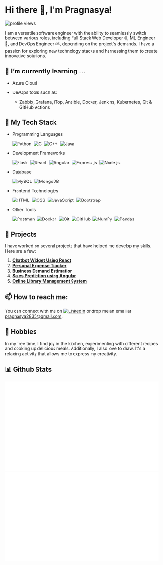 # Hi there 👋, I'm Pragnasya!

![profile views](https://komarev.com/ghpvc/?username=pragzz1238&style=plastic&label=views)

I am a versatile software engineer with the ability to seamlessly switch between various roles, including Full Stack Web Developer 🌐, ML Engineer 🤖, and DevOps Engineer ⛅, depending on the project's demands. I have a passion for exploring new technology stacks and harnessing them to create innovative solutions.


## 🌱 I’m currently learning ...

- Azure Cloud
- DevOps tools such as:
  
  - Zabbix, Grafana, iTop, Ansible, Docker, Jenkins, Kubernetes, Git & GitHub Actions

## 💼 My Tech Stack

- Programming Languages
  
  ![Python](https://img.shields.io/badge/-Python-05122A?style=flat&logo=python&logoColor=yellow)&nbsp;
  ![C](https://img.shields.io/badge/-C-05122A?style=flat&logo=C&logoColor=blue)&nbsp;
  ![C++](https://img.shields.io/badge/-C++-05122A?style=flat&logo=C%2B%2B&logoColor=00599C)&nbsp;
  ![Java](https://img.shields.io/badge/Java-05122A?style=flat&logo=openjdk&logoColor=white)&nbsp;

- Development Frameworks

  ![Flask](https://img.shields.io/badge/-Flask-05122A?style=flat&logo=flask)&nbsp;
  ![React](https://img.shields.io/badge/-React-05122A?style=flat&logo=react)&nbsp;
  ![Angular](https://img.shields.io/badge/-Angular-05122A?style=flat&logo=angular&logoColor=red)&nbsp;
  ![Express.js](https://img.shields.io/badge/-Express.js-05122A?style=flat&logo=express)&nbsp;
  ![Node.js](https://img.shields.io/badge/-Node.js-05122A?style=flat&logo=node.js)&nbsp;

- Database
  
  ![MySQL](https://img.shields.io/badge/-MySQL-05122A?style=flat&logo=mysql)&nbsp;
  ![MongoDB](https://img.shields.io/badge/-MongoDB-05122A?style=flat&logo=mongodb)&nbsp;

- Frontend Technologies
  
  ![HTML](https://img.shields.io/badge/-HTML-05122A?style=flat&logo=HTML5)&nbsp;
  ![CSS](https://img.shields.io/badge/-CSS-05122A?style=flat&logo=CSS3&logoColor=1572B6)&nbsp;
  ![JavaScript](https://img.shields.io/badge/-JavaScript-05122A?style=flat&logo=javascript)&nbsp;
  ![Bootstrap](https://img.shields.io/badge/-Bootstrap-05122A?style=flat&logo=bootstrap&logoColor=563D7C)

- Other Tools
  
  ![Postman](https://img.shields.io/badge/-Postman-05122A?style=flat&logo=postman)&nbsp;
  ![Docker](https://img.shields.io/badge/-Docker-05122A?style=flat&logo=docker)&nbsp;
  ![Git](https://img.shields.io/badge/-Git-05122A?style=flat&logo=git)&nbsp;
  ![GitHub](https://img.shields.io/badge/-GitHub-05122A?style=flat&logo=github)&nbsp;
  ![NumPy](https://img.shields.io/badge/Numpy%20-%23013243.svg?&style=flat&logo=numpy)&nbsp;
  ![Pandas](https://img.shields.io/badge/Pandas%20-%23150458.svg?&style=flat&logo=pandas)&nbsp;



## 🎯 Projects

I have worked on several projects that have helped me develop my skills. Here are a few:

1. [**Chatbot Widget Using React**](https://github.com/pragzz1238/Chatbot-Widget-using-React)
2. [**Personal Expense Tracker**](https://github.com/pragzz1238/Personal-Expense-Tracker)
3. [**Business Demand Estimation**](https://github.com/pragzz1238/Business-Demand-Prediction-Using-Classification-Based-Predicition-Model)
4. [**Sales Prediction using Angular**](https://github.com/pragzz1238/Sales-Prediction-using-Angular-Flask-and-ML)
5. [**Online Library Management System**](https://github.com/pragzz1238/Online-Library-Management-System)

## 📫 How to reach me:
You can connect with me on [![LinkedIn](https://img.shields.io/badge/-LinkedIn-1e90ff?style=flat&logo=linkedin&logoColor=white)](https://www.linkedin.com/in/pragnasya-s-5aa603209)
 or drop me an email at pragnasya2835@gmail.com.

## 🎨 Hobbies

In my free time, I find joy in the kitchen, experimenting with different recipes and cooking up delicious meals. Additionally, I also love to draw. It's a relaxing activity that allows me to express my creativity.

## 📊 Github Stats

<a href='https://github.com/pragzz1238/github-stats-transparent'>
  
![Stats Overview](https://raw.githubusercontent.com/pragzz1238/github-stats-transparent/output/generated/overview.svg)
![Most Used Languages](https://raw.githubusercontent.com/pragzz1238/github-stats-transparent/output/generated/languages.svg)

</a>
